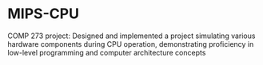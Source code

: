 # MIPS-CPU
COMP 273 project: Designed and implemented a project simulating various hardware components during CPU operation, demonstrating proficiency in low-level programming and computer architecture concepts 
